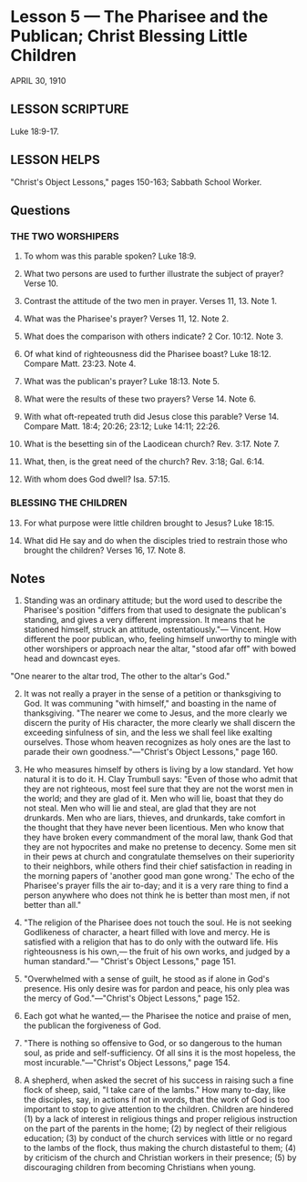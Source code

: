 # Lesson 5 — The Pharisee and the Publican; Christ Blessing Little Children

APRIL 30, 1910

## LESSON SCRIPTURE
Luke 18:9-17.

## LESSON HELPS
"Christ's Object Lessons," pages 150-163; Sabbath School Worker.

## Questions

### THE TWO WORSHIPERS

1. To whom was this parable spoken? Luke 18:9.

2. What two persons are used to further illustrate the subject of prayer? Verse 10.

3. Contrast the attitude of the two men in prayer. Verses 11, 13. Note 1.

4. What was the Pharisee's prayer? Verses 11, 12. Note 2.

5. What does the comparison with others indicate? 2 Cor. 10:12. Note 3.

6. Of what kind of righteousness did the Pharisee boast? Luke 18:12. Compare Matt. 23:23. Note 4.

7. What was the publican's prayer? Luke 18:13. Note 5.

8. What were the results of these two prayers? Verse 14. Note 6.

9. With what oft-repeated truth did Jesus close this parable? Verse 14. Compare Matt. 18:4; 20:26; 23:12; Luke 14:11; 22:26.

10. What is the besetting sin of the Laodicean church? Rev. 3:17. Note 7.

11. What, then, is the great need of the church? Rev. 3:18; Gal. 6:14.

12. With whom does God dwell? Isa. 57:15.

### BLESSING THE CHILDREN

13. For what purpose were little children brought to Jesus? Luke 18:15.

14. What did He say and do when the disciples tried to restrain those who brought the children? Verses 16, 17. Note 8.

## Notes

1. Standing was an ordinary attitude; but the word used to describe the Pharisee's position "differs from that used to designate the publican's standing, and gives a very different impression. It means that he stationed himself, struck an attitude, ostentatiously."— Vincent. How different the poor publican, who, feeling himself unworthy to mingle with other worshipers or approach near the altar, "stood afar off" with bowed head and downcast eyes.

"One nearer to the altar trod,
The other to the altar's God."

2. It was not really a prayer in the sense of a petition or thanksgiving to God. It was communing "with himself," and boasting in the name of thanksgiving. "The nearer we come to Jesus, and the more clearly we discern the purity of His character, the more clearly we shall discern the exceeding sinfulness of sin, and the less we shall feel like exalting ourselves. Those whom heaven recognizes as holy ones are the last to parade their own goodness."—"Christ's Object Lessons," page 160.

3. He who measures himself by others is living by a low standard. Yet how natural it is to do it. H. Clay Trumbull says: "Even of those who admit that they are not righteous, most feel sure that they are not the worst men in the world; and they are glad of it. Men who will lie, boast that they do not steal. Men who will lie and steal, are glad that they are not drunkards. Men who are liars, thieves, and drunkards, take comfort in the thought that they have never been licentious. Men who know that they have broken every commandment of the moral law, thank God that they are not hypocrites and make no pretense to decency. Some men sit in their pews at church and congratulate themselves on their superiority to their neighbors, while others find their chief satisfaction in reading in the morning papers of 'another good man gone wrong.' The echo of the Pharisee's prayer fills the air to-day; and it is a very rare thing to find a person anywhere who does not think he is better than most men, if not better than all."

4. "The religion of the Pharisee does not touch the soul. He is not seeking Godlikeness of character, a heart filled with love and mercy. He is satisfied with a religion that has to do only with the outward life. His righteousness is his own,— the fruit of his own works, and judged by a human standard."— "Christ's Object Lessons," page 151.

5. "Overwhelmed with a sense of guilt, he stood as if alone in God's presence. His only desire was for pardon and peace, his only plea was the mercy of God."—"Christ's Object Lessons," page 152.

6. Each got what he wanted,— the Pharisee the notice and praise of men, the publican the forgiveness of God.

7. "There is nothing so offensive to God, or so dangerous to the human soul, as pride and self-sufficiency. Of all sins it is the most hopeless, the most incurable."—"Christ's Object Lessons," page 154.

8. A shepherd, when asked the secret of his success in raising such a fine flock of sheep, said, "I take care of the lambs." How many to-day, like the disciples, say, in actions if not in words, that the work of God is too important to stop to give attention to the children. Children are hindered (1) by a lack of interest in religious things and proper religious instruction on the part of the parents in the home; (2) by neglect of their religious education; (3) by conduct of the church services with little or no regard to the lambs of the flock, thus making the church distasteful to them; (4) by criticism of the church and Christian workers in their presence; (5) by discouraging children from becoming Christians when young.